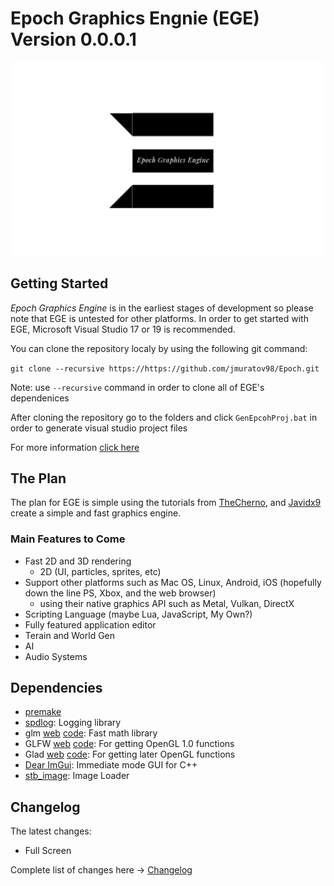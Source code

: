 # Epoch Graphics Engnie (EGE)  Version 0.0.0.1 #

![Epoch](/lib/logos/BlackOnWhiteLogo.png?raw=true "Epoch")

## Getting Started ##
_Epoch Graphics Engine_ is in the earliest stages of development so please note that EGE is untested for other platforms. In order to get started with EGE, Microsoft Visual Studio 17 or 19 is recommended.

You can clone the repository localy by using the following git command:

`git clone --recursive https://https://github.com/jmuratov98/Epoch.git`

Note: use `--recursive` command in order to clone all of EGE's dependenices

After cloning the repository go to the folders and click `GenEpcohProj.bat` in order to generate visual studio project files

For more information [click here](https://jmuratov98.github.io/epochengine)

## The Plan ##
The plan for EGE is simple using the tutorials from [TheCherno](https://thecherno.com/engine), and [Javidx9](https://www.youtube.com/channel/UC-yuWVUplUJZvieEligKBkA) create a simple and fast graphics engine.

### Main Features to Come ###
- Fast 2D and 3D rendering
	- 2D (UI, particles, sprites, etc)
- Support other platforms such as Mac OS, Linux, Android, iOS (hopefully down the line PS, Xbox, and the web browser)
	- using their native graphics API such as Metal, Vulkan, DirectX
- Scripting Language (maybe Lua, JavaScript, My Own?)
- Fully featured application editor
- Terain and World Gen
- AI
- Audio Systems

## Dependencies ##
- [premake](https://premake.github.io)
- [spdlog](https://github.com/gabime/spdlog): Logging library
- glm [web](https://glm.g-truc.net/0.9.9/index.html) [code](https://github.com/g-truc/glm): Fast math library
- GLFW [web](https://www.glfw.org) [code](https://github.com/glfw/glfw): For getting OpenGL 1.0 functions
- Glad [web](https://glad.dav1d.de) [code](https://github.com/Dav1dde/glad): For getting later OpenGL functions
- [Dear ImGui](https://github.com/ocornut/imgui): Immediate mode GUI for C++
- [stb_image](https://gitbub.com/nothings/stb): Image Loader

## Changelog ##
The latest changes:

- Full Screen

Complete list of changes here -> [Changelog](docs/Changelog.md)
